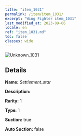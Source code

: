 ```yaml
---
title: "item_1031"
permalink: /item/item_1031/
excerpt: "Wing Fighter item_1031"
last_modified_at: 2023-09-06
locale: en
ref: "item_1031.md"
toc: false
classes: wide
---
```



 ![Unknown_1031](/images/item/Settlement_star_p.png)



## Details

 **Name:** *Settlement_star* 

 **Description:** 

 **Rarity:** 1 

 **Type:** 1 

 **Suction:** true 

 **Auto Suction:** false 


